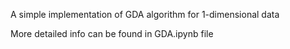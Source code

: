 A simple implementation of GDA algorithm for 1-dimensional data

More detailed info can be found in GDA.ipynb file
